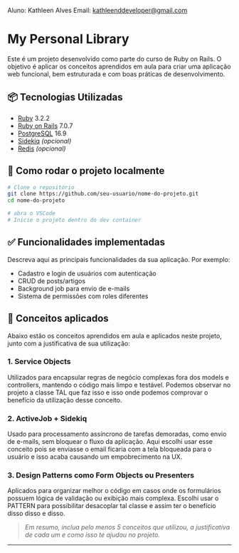 Aluno: Kathleen Alves
Email: kathleenddeveloper@gmail.com

# My Personal Library

Este é um projeto desenvolvido como parte do curso de Ruby on Rails. O objetivo é aplicar os conceitos aprendidos em aula para criar uma aplicação web funcional, bem estruturada e com boas práticas de desenvolvimento.

## 📦 Tecnologias Utilizadas

- [Ruby](https://www.ruby-lang.org/pt/) 3.2.2
- [Ruby on Rails](https://rubyonrails.org/) 7.0.7
- [PostgreSQL](https://www.postgresql.org/) 16.9
- [Sidekiq](https://sidekiq.org/) *(opcional)*
- [Redis](https://redis.io/) *(opcional)*

## 🚀 Como rodar o projeto localmente

```bash
# Clone o repositório
git clone https://github.com/seu-usuario/nome-do-projeto.git
cd nome-do-projeto

# abra o VSCode
# Inicie o projeto dentro do dev container
```

## ✅ Funcionalidades implementadas

Descreva aqui as principais funcionalidades da sua aplicação. Por exemplo:

- Cadastro e login de usuários com autenticação
- CRUD de posts/artigos
- Background job para envio de e-mails
- Sistema de permissões com roles diferentes

## 🧠 Conceitos aplicados

Abaixo estão os conceitos aprendidos em aula e aplicados neste projeto, junto com a justificativa de sua utilização:

### 1. **Service Objects**

Utilizados para encapsular regras de negócio complexas fora dos models e controllers, mantendo o código mais limpo e testável. Podemos observar no projeto a classe TAL que faz isso e isso onde podemos comprovar o benefício da utilização desse conceito.

### 2. **ActiveJob + Sidekiq**

Usado para processamento assíncrono de tarefas demoradas, como envio de e-mails, sem bloquear o fluxo da aplicação. Aqui escolhi usar esse conceito pois se enviasse o email ficaria com a tela bloqueada para o usuário e isso acaba causando um empobrecimento na UX.

### 3. **Design Patterns como Form Objects ou Presenters**

Aplicados para organizar melhor o código em casos onde os formulários possuem lógica de validação ou exibição mais complexa. Escolhi usar o PATTERN para possibilitar desacoplar tal classe e assim ter o benefício disso disso e disso.

> _Em resumo, inclua pelo menos 5 conceitos que utilizou, a justificativa de cada um e como isso te ajudou no projeto._
----------------------------------------

